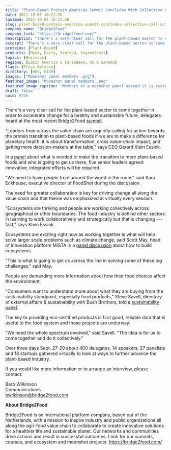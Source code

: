 ```yaml
---
title: "Plant-Based Protein Americas Summit Concludes With Collective Call for Action on Protein Transition"
date: 2021-10-01 16:22:26
lastmod: 2021-10-01 16:22:26
slug: plant-based-protein-americas-summit-concludes-collective-call-action-protein-transition
company_name: "Bridge2Food"
company_link: "https://bridge2food.com/"
description: "There’s a very clear call for the plant-based sector to come together in order to accelerate change for a healthy and sustainable future, delegates heard at the most recent Bridge2Food summit."
excerpt: "There’s a very clear call for the plant-based sector to come together in order to accelerate change for a healthy and sustainable future, delegates heard at the most recent Bridge2Food summit."
proteins: [Plant-Based]
products: [Meat, Dairy, Seafood, Ingredients]
topics: [Business]
regions: [Latin America & Caribbean, US & Canada]
flags: [Press Release]
directory: [685, 6139]
images: ["Moonshot panel members .png"]
featured_image: "Moonshot panel members .png"
featured_image_caption: "Members of a moonshot panel agreed it is essential that all sectors of the food system be involved for a healthy, sustainable future: Prof. David Julian McClements, Michael Natale of Ingredion, Jo Raven of FAIRR Initiative, Nicole Negowetti of Plant Based Foods Association, Gerard Klein Essink of Bridge2Food, and Sara Eckhouse of Foodshot."
draft: false
uuid: 9776
---
```

There's a very clear call for the plant-based sector to come together in
order to accelerate change for a healthy and sustainable future,
delegates heard at the most recent Bridge2Food
[summit](https://bridge2food.com/webinars/summit-plant-based-foods-proteins-americas-2021/info/programme/).

"Leaders from across the value chain are urgently calling for action
towards the protein transition to plant-based foods if we are to make a
difference for planetary health: it is about transformation, cross
value-chain impact, and getting more decision-makers at the table," says
CEO Gerard Klein Essink.

In a
[panel](https://bridge2food.com/moonshot-2030-plant-based-proteins-key-to-sustainable-future/)
about what is needed to make the transition to more plant-based foods
and who is going to get us there, five senior leaders agreed innovative,
integrated efforts will be required.

"We need to have people from around the world in the room," said Sara
Eckhouse, executive director of FoodShot during the discussion.

The need for greater collaboration is key for driving change all along
the value chain and that theme was emphasized at virtually every
session.

"Ecosystems are thriving and people are working collectively across
geographical or other boundaries. The food industry is behind other
sectors in learning to work collaboratively and strategically but that
is changing --- fast," says Klein Essink.

Ecosystems are exciting right now as working together is what will help
solve larger scale problems such as climate change, said Scott May, head
of innovation platform MISTA in a [panel
discussion](https://bridge2food.com/how-do-you-build-an-ecosystem-3-creators-talk-you-through-it/)
about how to build ecosystems.

"This is what is going to get us across the line in solving some of
these big challenges," said May.

People are demanding more information about how their food choices
affect the environment.

"Consumers want to understand more about what they are buying from the
sustainability standpoint, especially food products," Steve Savell,
directory of external affairs & sustainability with Bush Brothers, told
a [sustainability
panel](https://bridge2food.com/good-data-key-to-give-consumers-the-information-they-want-about-sustainable-food-choices/).

The key to providing eco-certified products is first good, reliable data
that is useful to the food system and those projects are underway.

"We need the whole spectrum involved," said Savell. "The idea is for us
to come together and do it collectively."

Over three days Sept. 27-29 about 400 delegates, 14 speakers, 27
panelists and 18 startups gathered virtually to look at ways to further
advance the plant-based industry.

If you would like more information or to arrange an interview, please
contact:

Barb Wilkinson\
Communications\
<bwilkinson@bridge2food.com>

**About Bridge2Food**

Bridge2Food is an international platform company, based out of the
Netherlands, with a mission to inspire industry and public organizations
all along the agri-food value chain to collaborate to create innovative
solutions for a healthier life and sustainable planet. Our networks and
communities drive actions and result in successful outcomes. Look for
our summits, courses, and ecosystem and moonshot projects.
<https://bridge2food.com/>
